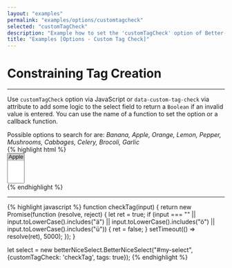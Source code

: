 ```yaml
---
layout: "examples"
permalink: "examples/options/customtagcheck"
selected: "customTagCheck"
description: "Example how to set the 'customTagCheck' option of Better-Nice-Select - Gives an overview how to implement the option and how it looks like"
title: "Examples [Options - Custom Tag Check]"
---
```


# **Constraining Tag Creation**

---

Use `customTagCheck` option via JavaScript or `data-custom-tag-check` via attribute to add some logic to the select field to return a `Boolean` if an invalid value is entered. You can use the name of a function to set the option or a callback function. 

<div class="alert alert-light d-flex justify-content-start align-items-center font-size-13" role="alert">
        <i class="fa-solid fa-circle-info pe-2"></i>Possible options to search for are: <i class="ms-2">Banana, Apple, Orange, Lemon, Pepper, Mushrooms, Cabbages, Celery, Brocoli, Garlic</i>
</div>

<div class="container my-4 border rounded p-0">
    <div class="p-5 border-bottom">
        <select id="option-tagscheck" multiple="multiple" hidden="hidden">
            <option value="Banana">Banana</option>
            <option value="Apple">Apple</option>
            <option value="Orange">Orange</option>
            <option value="Lemon" selected="selected">Lemon</option>
            <option value="Pepper">Pepper</option>
            <option value="Mushrooms">Mushrooms</option>
            <option value="Cabbages">Cabbages</option>
            <option value="Celery">Celery</option>
            <option value="Garlic">Garlic</option>
            <option value="Brocoli">Brocoli</option>
        </select>
    </div>
    <div class="bg-highlight rounded">
{% highlight html %}
<div class="container">
    <select id="my-select" multiple="multiple">
        <option value="Apple" selected="selected">Apple</option>
    </select>
</div>
{% endhighlight %}
<hr>
{% highlight javascript %}
function checkTag(input) {
    return new Promise(function (resolve, reject) {
        let ret = true;
        if (input === "" || input.toLowerCase().includes("ä") || input.toLowerCase().includes("ö") || input.toLowerCase().includes("ü")) {
          ret = false;
        }
        setTimeout(() => resolve(ret), 5000);
    });
}

let select = new betterNiceSelect.BetterNiceSelect("#my-select", {customTagCheck: 'checkTag', tags: true});
{% endhighlight %}
    </div>
</div>
